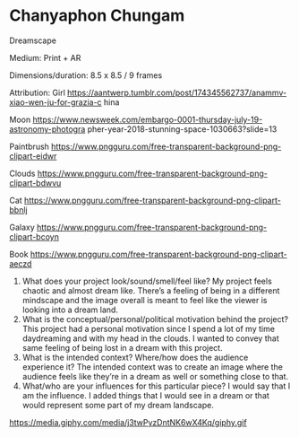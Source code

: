 # Chanyaphon Chungam

Dreamscape

Medium: Print + AR

Dimensions/duration: 8.5 x 8.5 / 9 frames

Attribution:
Girl https://aantwerp.tumblr.com/post/174345562737/anammv-xiao-wen-ju-for-grazia-c hina

Moon https://www.newsweek.com/embargo-0001-thursday-july-19-astronomy-photogra pher-year-2018-stunning-space-1030663?slide=13

Paintbrush https://www.pngguru.com/free-transparent-background-png-clipart-eidwr

Clouds https://www.pngguru.com/free-transparent-background-png-clipart-bdwvu

Cat https://www.pngguru.com/free-transparent-background-png-clipart-bbnlj

Galaxy https://www.pngguru.com/free-transparent-background-png-clipart-bcoyn

Book https://www.pngguru.com/free-transparent-background-png-clipart-aeczd

1. What does your project look/sound/smell/feel like?
My project feels chaotic and almost dream like. There’s a feeling of being in a different mindscape and the image overall is meant to feel like the viewer is looking into a dream land.
2. What is the conceptual/personal/political motivation behind the project?
This project had a personal motivation since I spend a lot of my time daydreaming and with my head in the clouds. I wanted to convey that same feeling of being lost in a dream with this project.
3. What is the intended context? Where/how does the audience experience it?
The intended context was to create an image where the audience feels like they’re in a dream as well or something close to that.
4. What/who are your influences for this particular piece?
I would say that I am the influence. I added things that I would see in a dream or that would represent some part of my dream landscape.

<blockquote class="imgur-embed-pub" lang="en" data-id="4ZlWCua" data-context="false"><a href="//imgur.com/4ZlWCua"></a></blockquote><script async src="//s.imgur.com/min/embed.js" charset="utf-8"></script>


https://media.giphy.com/media/j3twPyzDntNK6wX4Kq/giphy.gif

